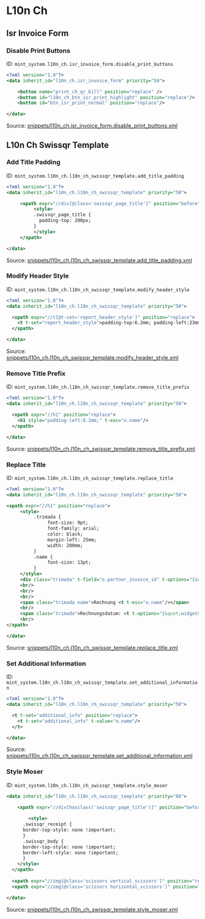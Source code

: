 # L10n Ch
## Isr Invoice Form  
### Disable Print Buttons  
ID: `mint_system.l10n_ch.isr_invoice_form.disable_print_buttons`  
```xml
<?xml version="1.0"?>
<data inherit_id="l10n_ch.isr_invoice_form" priority="50">

    <button name="print_ch_qr_bill" position="replace" />
    <button id="l10n_ch_btn_isr_print_highlight" position="replace"/>
    <button id="btn_isr_print_normal" position="replace"/>

</data>
```
Source: [snippets/l10n_ch.isr_invoice_form.disable_print_buttons.xml](https://github.com/Mint-System/Odoo-Build/tree/14.0/snippets/l10n_ch.isr_invoice_form.disable_print_buttons.xml)

## L10n Ch Swissqr Template  
### Add Title Padding  
ID: `mint_system.l10n_ch.l10n_ch_swissqr_template.add_title_padding`  
```xml
<?xml version="1.0"?>
<data inherit_id="l10n_ch.l10n_ch_swissqr_template" priority="50">

     <xpath expr="//div[@class='swissqr_page_title']" position="before">
          <style>
          .swissqr_page_title {
            padding-top: 200px;
          }
          </style>
     </xpath>

</data>
```
Source: [snippets/l10n_ch.l10n_ch_swissqr_template.add_title_padding.xml](https://github.com/Mint-System/Odoo-Build/tree/14.0/snippets/l10n_ch.l10n_ch_swissqr_template.add_title_padding.xml)

### Modify Header Style  
ID: `mint_system.l10n_ch.l10n_ch_swissqr_template.modify_header_style`  
```xml
<?xml version="1.0"?>
<data inherit_id="l10n_ch.l10n_ch_swissqr_template" priority="50">

  <xpath expr="//t[@t-set='report_header_style']" position="replace">
    <t t-set="report_header_style">padding-top:6.2mm; padding-left:23mm; padding-right:8.2mm;</t>
  </xpath>

</data>
```
Source: [snippets/l10n_ch.l10n_ch_swissqr_template.modify_header_style.xml](https://github.com/Mint-System/Odoo-Build/tree/14.0/snippets/l10n_ch.l10n_ch_swissqr_template.modify_header_style.xml)

### Remove Title Prefix  
ID: `mint_system.l10n_ch.l10n_ch_swissqr_template.remove_title_prefix`  
```xml
<?xml version="1.0"?>
<data inherit_id="l10n_ch.l10n_ch_swissqr_template" priority="50">

  <xpath expr="//h1" position="replace">
    <h1 style="padding-left:8.2mm;" t-esc="o.name"/>
  </xpath>

</data>
```
Source: [snippets/l10n_ch.l10n_ch_swissqr_template.remove_title_prefix.xml](https://github.com/Mint-System/Odoo-Build/tree/14.0/snippets/l10n_ch.l10n_ch_swissqr_template.remove_title_prefix.xml)

### Replace Title  
ID: `mint_system.l10n_ch.l10n_ch_swissqr_template.replace_title`  
```xml
<?xml version="1.0"?>
<data inherit_id="l10n_ch.l10n_ch_swissqr_template" priority="50">

<xpath expr="//h1" position="replace">
     <style>
          .trimada {
               font-size: 9pt;
               font-family: arial;
               color: black;
               margin-left: 25mm;
               width: 200mm;
          }
          .name {
               font-size: 13pt;
          }
     </style>
     <div class="trimada" t-field="o.partner_invoice_id" t-options="{&quot;widget&quot;: &quot;contact&quot;, &quot;fields&quot;: [&quot;address&quot;, &quot;name&quot;], &quot;no_marker&quot;: True}"/>
     <br/>
     <br/>
     <br/>
     <span class="trimada name">Rechnung <t t-esc="o.name"/></span>
     <br/>
     <span class="trimada">Rechnungsdatum: <t t-options="{&quot;widget&quot;: &quot;date&quot;}" t-esc="o.invoice_date"/></span>
     <br/>
</xpath>

</data>
```
Source: [snippets/l10n_ch.l10n_ch_swissqr_template.replace_title.xml](https://github.com/Mint-System/Odoo-Build/tree/14.0/snippets/l10n_ch.l10n_ch_swissqr_template.replace_title.xml)

### Set Additional Information  
ID: `mint_system.l10n_ch.l10n_ch_swissqr_template.set_additional_information`  
```xml
<?xml version="1.0"?>
<data inherit_id="l10n_ch.l10n_ch_swissqr_template" priority="50">

  <t t-set="additional_info" position="replace">
    <t t-set="additional_info" t-value="o.name"/>
  </t>

</data>
```
Source: [snippets/l10n_ch.l10n_ch_swissqr_template.set_additional_information.xml](https://github.com/Mint-System/Odoo-Build/tree/14.0/snippets/l10n_ch.l10n_ch_swissqr_template.set_additional_information.xml)

### Style Moser  
ID: `mint_system.l10n_ch.l10n_ch_swissqr_template.style_moser`  
```xml
<data inherit_id="l10n_ch.l10n_ch_swissqr_template" priority="60">

	<xpath expr="//div[hasclass('swissqr_page_title')]" position="before">
	  
		<style>
      .swissqr_receipt {
      border-top-style: none !important;
      }
      .swissqr_body {
      border-top-style: none !important;
      border-left-style: none !important;
      }
    </style>
  </xpath>
    
  <xpath expr="//img[@class='scissors vertical_scissors']" position="replace"/>
  <xpath expr="//img[@class='scissors horizontal_scissors']" position="replace"/>

</data>
```
Source: [snippets/l10n_ch.l10n_ch_swissqr_template.style_moser.xml](https://github.com/Mint-System/Odoo-Build/tree/14.0/snippets/l10n_ch.l10n_ch_swissqr_template.style_moser.xml)

